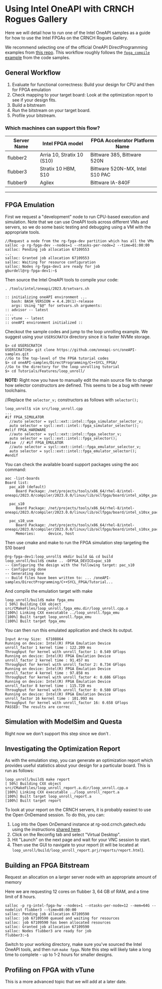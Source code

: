 # Using Intel OneAPI with CRNCH Rogues Gallery

Here we will detail how to run one of the Intel OneAPI samples as a guide for how to use the Intel FPGAs on the CRNCH Rogues Gallery.

We recommend selecting one of the official OneAPI DirectProgramming examples from [this repo](https://www.intel.com/content/www/us/en/developer/articles/code-sample/explore-dpcpp-through-intel-fpga-code-samples.html). This workflow roughly follows the [`fpga_compile` example](https://github.com/oneapi-src/oneAPI-samples/tree/master/DirectProgramming/C%2B%2BSYCL_FPGA/Tutorials/GettingStarted/fpga_compile) from the code samples.

## General Workflow

1) Evaluate for functional correctness: Build your design for CPU and then for FPGA emulation
2) Check mapping to your target board: Look at the optimization report to see if your design fits.
3) Build a bitstream
4) Run the bitstream on your target board.
5) Profile your bitstream. 

### Which machines can support this flow?

| Server Name | Intel FPGA model     | FPGA Accelerator Platform Name |
| ----------- | -------------------- | --------------- |
| flubber2    | Arria 10, Stratix 10 (S10) |  Bittware 385, Bittware 520N |
| flubber3    | Stratix 10 HBM, S10       |  Bittware 520N-MX, Intel S10 PAC               |
| flubber9    | Agilex               |   Bittware IA-840F              |
--------------------------------------------------------

## FPGA Emulation

First we request a "development" node to run CPU-based execution and simulation. Note that we can use OneAPI tools across different VMs and servers, so we do some basic testing and debugging using a VM with the appropriate tools. 

```
//Request a node from the rg-fpga-dev partition which has all the VMs
salloc -p rg-fpga-dev --nodes=1 --ntasks-per-node=2 --time=01:00:00
salloc: Pending job allocation 67109553
...
salloc: Granted job allocation 67109553
salloc: Waiting for resource configuration
salloc: Nodes rg-fpga-dev1 are ready for job
gburdell@rg-fpga-dev1:~$
```

Then source the Intel OneAPI tools to compile your code:
```
. /tools/intel/oneapi/2023.0/setvars.sh
 
:: initializing oneAPI environment ...
   bash: BASH_VERSION = 4.4.20(1)-release
   args: Using "$@" for setvars.sh arguments: 
:: advisor -- latest
....
:: vtune -- latest
:: oneAPI environment initialized ::

```

Checkout the sample codes and jump to the loop unrolling example. We suggest using your `USERSCRATCH` directory since it is faster NVMe storage. 
```
$> cd USERSCRATCH
USERSCRATCH$> git clone https://github.com/oneapi-src/oneAPI-samples.git
//Go to the top-level of the FPGA tutorial codes
$> cd oneAPI-samples/DirectProgramming/C++SYCL_FPGA/
//Go to the directory for the loop unrolling tutorial
$> cd Tutorials/Features/loop_unroll/
```

**NOTE:** Right now you have to manually edit the main source file to change how selector constructors are defined. This seems to be a bug with newer toolchains.

//Replace the `selector_v;` constructors as follows with `selector();`
```
loop_unroll$ vim src/loop_unroll.cpp
...
#if FPGA_SIMULATOR
  //auto selector = sycl::ext::intel::fpga_simulator_selector_v;
  auto selector = sycl::ext::intel::fpga_simulator_selector();
#elif FPGA_HARDWARE
  //auto selector = sycl::ext::intel::fpga_selector_v;
  auto selector = sycl::ext::intel::fpga_selector();
#else  // #if FPGA_EMULATOR
  //auto selector = sycl::ext::intel::fpga_emulator_selector_v;
  auto selector = sycl::ext::intel::fpga_emulator_selector();
#endif
```

You can check the available board support packages using the aoc command: 
```
aoc -list-boards
Board list:
  pac_a10 (default)
     Board Package: /net/projects/tools/x86_64/rhel-8/intel-oneapi/2023.0/compiler/2023.0.0/linux/lib/oclfpga/board/intel_a10gx_pac

  pac_s10
     Board Package: /net/projects/tools/x86_64/rhel-8/intel-oneapi/2023.0/compiler/2023.0.0/linux/lib/oclfpga/board/intel_s10sx_pac

  pac_s10_usm
     Board Package: /net/projects/tools/x86_64/rhel-8/intel-oneapi/2023.0/compiler/2023.0.0/linux/lib/oclfpga/board/intel_s10sx_pac
     Memories:      device, host
```

Then use cmake and make to run the FPGA simulation step targeting the S10 board

```
@rg-fpga-dev1:loop_unroll$ mkdir build && cd build
loop_unroll/build$ cmake .. -DFPGA_DEVICE=pac_s10
-- Configuring the design with the following target: pac_s10
-- Configuring done
-- Generating done
-- Build files have been written to: ... /oneAPI-samples/DirectProgramming/C++SYCL_FPGA/Tutorial...
```

And compile the emulation target with make
```
loop_unroll/build$ make fpga_emu
[ 50%] Building CXX object src/CMakeFiles/loop_unroll.fpga_emu.dir/loop_unroll.cpp.o
[100%] Linking CXX executable ../loop_unroll.fpga_emu
[100%] Built target loop_unroll.fpga_emu
[100%] Built target fpga_emu
```

You can then run this emulated application and check its output.

```
Input Array Size:  67108864
Running on device: Intel(R) FPGA Emulation Device
unroll_factor 1 kernel time : 122.209 ms
Throughput for kernel with unroll_factor 1: 0.549 GFlops
Running on device: Intel(R) FPGA Emulation Device
unroll_factor 2 kernel time : 91.457 ms
Throughput for kernel with unroll_factor 2: 0.734 GFlops
Running on device: Intel(R) FPGA Emulation Device
unroll_factor 4 kernel time : 97.858 ms
Throughput for kernel with unroll_factor 4: 0.686 GFlops
Running on device: Intel(R) FPGA Emulation Device
unroll_factor 8 kernel time : 115.720 ms
Throughput for kernel with unroll_factor 8: 0.580 GFlops
Running on device: Intel(R) FPGA Emulation Device
unroll_factor 16 kernel time : 101.993 ms
Throughput for kernel with unroll_factor 16: 0.658 GFlops
PASSED: The results are correc
```

## Simulation with ModelSim and Questa
Right now we don't support this step since we don't .

## Investigating the Optimization Report

As with the emulation step, you can generate an optimization report which provides useful statistics about your design for a particular board. This is run as follows:

```
loop_unroll/build$ make report
[ 50%] Building CXX object src/CMakeFiles/loop_unroll_report.a.dir/loop_unroll.cpp.o
[100%] Linking CXX executable ../loop_unroll_report.a
[100%] Built target loop_unroll_report.a
[100%] Built target report
```

To look at your report on the CRNCH servers, it is probably easiest to use the Open OnDemand session. To do this, you can:

1) Log into the Open OnDemand instance at rg-ood.crnch.gatech.edu using the instructions [shared here](https://gt-crnch-rg.readthedocs.io/en/main/general/open-on-demand.html).
2) Click on the Reconfig tab and select "Virtual Desktop".
3) Hit "Launch" on the next page and wait for your VNC session to start.
4) Then use the GUI to navigate to your report (it will be located at `loop_unroll/build/loop_unroll_report.prj/reports/report.html`).

## Building an FPGA Bitstream

Request an allocation on a larger server node with an appropriate amount of memory

Here we are requesting 12 cores on flubber 3, 64 GB of RAM, and a time limit of 8 hours.
```
salloc -p rg-intel-fpga-hw --nodes=1 --ntasks-per-node=12 --mem=64G --nodelist flubber3 --time=08:00:00
salloc: Pending job allocation 67109590
salloc: job 67109590 queued and waiting for resources
salloc: job 67109590 has been allocated resources
salloc: Granted job allocation 67109590
salloc: Nodes flubber3 are ready for job
flubber3:~$
```
Switch to your working directory, make sure you've sourced the Intel OneAPI tools, and then run `make fpga`. Note this step will likely take a long time to complete - up to 1-2 hours for smaller designs.

## Profiling on FPGA with vTune 
This is a more advanced topic that we will add at a later date.

